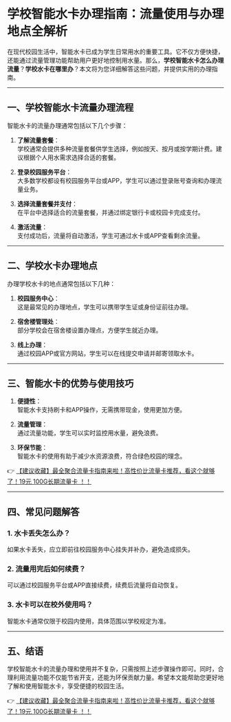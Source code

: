 # 学校智能水卡办理指南：流量使用与办理地点全解析

在现代校园生活中，智能水卡已成为学生日常用水的重要工具。它不仅方便快捷，还能通过流量管理功能帮助用户更好地控制用水量。那么，**学校智能水卡怎么办理流量**？**学校水卡在哪里办**？本文将为您详细解答这些问题，并提供实用的办理指南。

---

## 一、学校智能水卡流量办理流程

智能水卡的流量办理通常包括以下几个步骤：

1. **了解流量套餐**：  
   学校通常会提供多种流量套餐供学生选择，例如按天、按月或按学期计费。建议根据个人用水需求选择合适的套餐。

2. **登录校园服务平台**：  
   大多数学校都设有校园服务平台或APP，学生可以通过登录账号查询和办理流量业务。

3. **选择流量套餐并支付**：  
   在平台中选择适合的流量套餐，并通过绑定银行卡或校园卡完成支付。

4. **激活流量**：  
   支付成功后，流量将自动激活，学生可通过水卡或APP查看剩余流量。

---

## 二、学校水卡办理地点

办理学校水卡的地点通常包括以下几种：

1. **校园服务中心**：  
   这是最常见的办理地点，学生可以携带学生证或身份证前往办理。

2. **宿舍楼管理处**：  
   部分学校会在宿舍楼设置办理点，方便学生就近办理。

3. **线上办理**：  
   通过校园APP或官方网站，学生可以在线提交申请并邮寄领取水卡。

---

## 三、智能水卡的优势与使用技巧

1. **便捷性**：  
   智能水卡支持刷卡和APP操作，无需携带现金，使用更加方便。

2. **流量管理**：  
   通过流量功能，学生可以实时监控用水量，避免浪费。

3. **环保节能**：  
   智能水卡的使用有助于减少水资源浪费，符合绿色校园的理念。

👉 [【建议收藏】最全聚合流量卡指南来啦！高性价比流量卡推荐，看这个就够了！19元 100G长期流量卡 ！！](https://bit.ly/Liuliangka)

---

## 四、常见问题解答

### 1. 水卡丢失怎么办？  
如果水卡丢失，应立即前往校园服务中心挂失并补办，避免造成损失。

### 2. 流量用完后如何续费？  
可以通过校园服务平台或APP直接续费，续费后流量将自动恢复。

### 3. 水卡可以在校外使用吗？  
智能水卡通常仅限于校园内使用，具体范围以学校规定为准。

---

## 五、结语

学校智能水卡的流量办理和使用并不复杂，只需按照上述步骤操作即可。同时，合理利用流量功能不仅能节省开支，还能为环保贡献力量。希望本文能帮助您更好地了解和使用智能水卡，享受便捷的校园生活。

👉 [【建议收藏】最全聚合流量卡指南来啦！高性价比流量卡推荐，看这个就够了！19元 100G长期流量卡 ！！](https://bit.ly/Liuliangka)